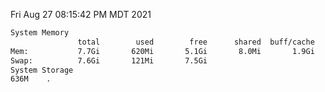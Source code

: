 Fri Aug 27 08:15:42 PM MDT 2021
```bash
System Memory
               total        used        free      shared  buff/cache   available
Mem:           7.7Gi       620Mi       5.1Gi       8.0Mi       1.9Gi       6.7Gi
Swap:          7.6Gi       121Mi       7.5Gi
System Storage
636M	.
```
```bash
